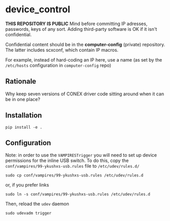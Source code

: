 # device_control

**THIS REPOSITORY IS PUBLIC**
Mind before committing IP adresses, passwords, keys of any sort.
Adding third-party software is OK if it isn't confidential.

Confidential content should be in the **computer-config** (private) repository.
The latter includes scxconf, which contain IP macros.

For example, instead of hard-coding an IP here, use a name (as set by the `/etc/hosts` configuration in `computer-config` repo)

## Rationale

Why keep seven versions of CONEX driver code sitting around when it can be in one place?

## Installation

```
pip install -e .
```
## Configuration

Note: in order to use the `VAMPIRESTrigger` you will need to set up device permissions for the inline USB switch. To do this, copy the `conf/vampires/99-ykushxs-usb.rules` file to `/etc/udev/rules.d/`
```
sudo cp conf/vampires/99-ykushxs-usb.rules /etc/udev/rules.d
```
or, if you prefer links
```
sudo ln -s conf/vampires/99-ykushxs-usb.rules /etc/udev/rules.d
```

Then, reload the `udev` daemon
```
sudo udevadm trigger
```